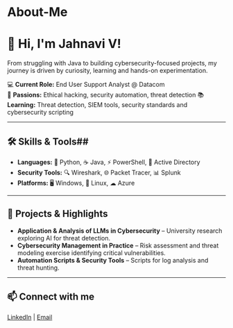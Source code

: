 # About-Me
# 👋 Hi, I'm Jahnavi V!
From struggling with Java to building cybersecurity-focused projects, my journey is driven by curiosity, learning and hands-on experimentation.

💻 **Current Role:** End User Support Analyst @ Datacom  
🔐 **Passions:** Ethical hacking, security automation, threat detection
📚 **Learning:** Threat detection, SIEM tools, security standards and cybersecurity scripting  

---

## 🛠️ Skills & Tools##
- **Languages:** 🐍 Python, ☕ Java, ⚡ PowerShell, 📂 Active Directory  
- **Security Tools:** 🔍 Wireshark, 🌐 Packet Tracer, 📊 Splunk  
- **Platforms:** 🖥 Windows, 🐧 Linux, ☁ Azure


---

## 🚀 Projects & Highlights
- **Application & Analysis of LLMs in Cybersecurity** – University research exploring AI for threat detection.  
- **Cybersecurity Management in Practice** – Risk assessment and threat modeling exercise identifying critical vulnerabilities.  
- **Automation Scripts & Security Tools** – Scripts for log analysis and threat hunting.

---

## 📫 Connect with me
[LinkedIn](https://linkedin.com/in/jahnavi-velagaleti) | [Email](mailto:jahnavivelagaleti@gmail.com)
